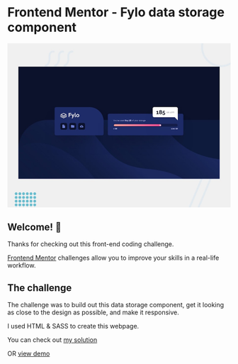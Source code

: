 # Frontend Mentor - Fylo data storage component

![Design preview for the Fylo data storage component coding challenge](./design/desktop-preview.jpg)

## Welcome! 👋

Thanks for checking out this front-end coding challenge.

[Frontend Mentor](https://www.frontendmentor.io) challenges allow you to improve your skills in a real-life workflow.

## The challenge

The challenge was to build out this data storage component, get it looking as close to the design as possible, and  make it responsive.

I used HTML & SASS to create this webpage.

You can check out [my solution](https://www.frontendmentor.io/solutions/fylo-data-storage-using-flexbox-and-sass-sIyG6Mpsq)

OR [view demo](https://fm-fylo-data-storage-component-9222fjdyg.vercel.app/)
